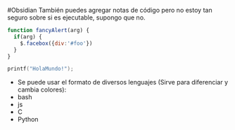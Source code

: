 #Obsidian 
También puedes agregar notas de código pero no estoy tan seguro sobre si es ejecutable, supongo que no.

```js
function fancyAlert(arg) {
  if(arg) {
    $.facebox({div:'#foo'})
  }
}
```

```C
printf("HolaMundo!");
```

- Se puede usar el formato de diversos lenguajes (Sirve para diferenciar y cambia colores):
- bash
- js
- C
- Python
